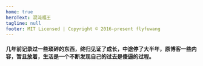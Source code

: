 ```yaml
---
home: true
heroText: 混沌福王
tagline: null
footer: MIT Licensed | Copyright © 2016-present flyfuwang
---
```

#### 几年前记录过一些琐碎的东西，终归见证了成长，中途停了大半年，原博客一些内容，暂且放着，生活是一个不断发现自己的过去是傻逼的过程。
